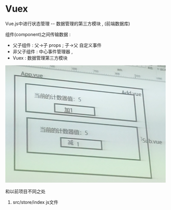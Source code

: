 # Vuex

Vue.js中进行状态管理 -- 数据管理的第三方模块 , (前端数据库)

组件(component)之间传输数据 :
- 父子组件 : 父->子 props ; 子->父 自定义事件 
- 非父子组件 : 中心事件管理器 , 
- Vuex : 数据管理第三方模块

![](../img/vuex.png)


和以前项目不同之处
1. src/store/index js文件